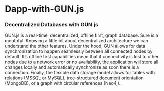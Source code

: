 # Dapp-with-GUN.js

### Decentralized Databases with GUN.js
GUN.js is a real-time, decentralized, offline first, graph database. Sure is a mouthful. Knowing a little bit about decentralized architecture we can understand the other features. Under the hood, GUN allows for data synchronization to happen seamlessly between all connected nodes by default. It’s offline first capabilities mean that if connectivity is lost to other nodes due to a network error or no availability, the application will store all changes locally and automatically synchronize as soon there is a connection. Finally, the flexible data storage model allows for tables with relations (MSSQL or MySQL), tree-structured document orientation (MongoDB), or a graph with circular references (Neo4j).
